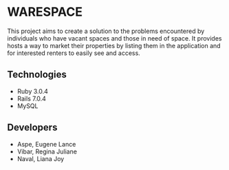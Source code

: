 # WARESPACE

This project aims to create a solution to the problems encountered by individuals who have vacant spaces and those in need of space. It provides hosts a way to market their properties by listing them in the application and for interested renters to easily see and access. 

## Technologies
* Ruby 3.0.4
* Rails 7.0.4
* MySQL

## Developers
* Aspe, Eugene Lance
* Vibar, Regina Juliane
* Naval, Liana Joy
